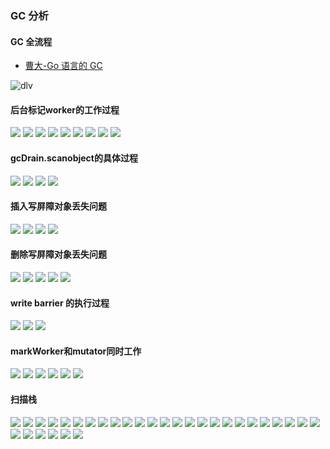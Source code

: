 <link rel="stylesheet" href="../images/ideal-image-slider.css">
<link rel="stylesheet" href="../images/ideal-default-theme.css">
<script src="../images/ideal-image-slider.js"></script>
<script src="../images/ideal-iis-bullet-nav.js"></script>

### GC 分析

#### GC 全流程
* [曹大-Go 语言的 GC](https://time.geekbang.org/column/article/484271)

![dlv](../images/gc-alltime.jpg)

#### 后台标记worker的工作过程

<div class="IdealImageSlider">
    <img src="../images/gc-mark/1649752192-1.jpg" />
    <img src="../images/gc-mark/1649752193-2.jpg" />
    <img src="../images/gc-mark/1649752193-3.jpg" />
    <img src="../images/gc-mark/1649752193-4.jpg" />
    <img src="../images/gc-mark/1649752194-5.jpg" />
    <img src="../images/gc-mark/1649752194-6.jpg" />
    <img src="../images/gc-mark/1649752194-7.jpg" />
    <img src="../images/gc-mark/1649752195-8.jpg" />
    <img src="../images/gc-mark/1649752195-9.jpg" />
</div>

#### gcDrain.scanobject的具体过程

<div class="IdealImageSlider">
    <img src="../images/gc-scanobject/1649753414-1.jpg" />
    <img src="../images/gc-scanobject/1649753414-2.jpg" />
    <img src="../images/gc-scanobject/1649753415-3.jpg" />
    <img src="../images/gc-scanobject/1649753415-4.jpg" />
</div>

#### 插入写屏障对象丢失问题

<div class="IdealImageSlider">
    <img src="../images/insert-barrier/1649748070-1.jpg" />
    <img src="../images/insert-barrier/1649748071-2.jpg" />
    <img src="../images/insert-barrier/1649748071-3.jpg" />
    <img src="../images/insert-barrier/1649748072-4.jpg" />
</div>

#### 删除写屏障对象丢失问题

<div class="IdealImageSlider">
    <img src="../images/delete-barrier/1649748868-1.jpg" />
    <img src="../images/delete-barrier/1649748869-2.jpg" />
    <img src="../images/delete-barrier/1649748869-3.jpg" />
    <img src="../images/delete-barrier/1649748870-4.jpg" />
    <img src="../images/delete-barrier/1649748870-5.jpg" />
</div>

#### write barrier 的执行过程

<div class="IdealImageSlider">
    <img src="../images/write-barrier/1649746680-1.jpg" />
    <img src="../images/write-barrier/1649746681-2.jpg" />
    <img src="../images/write-barrier/1649746681-3.jpg" />
</div>

#### markWorker和mutator同时工作

<div class="IdealImageSlider">
    <img src="../images/gc-mark-mutator/1649754644-1.jpg" />
    <img src="../images/gc-mark-mutator/1649754644-2.jpg" />
    <img src="../images/gc-mark-mutator/1649754644-3.jpg" />
    <img src="../images/gc-mark-mutator/1649754645-4.jpg" />
    <img src="../images/gc-mark-mutator/1649754645-5.jpg" />
    <img src="../images/gc-mark-mutator/1649754646-6.jpg" />
</div>

#### 扫描栈

<div class="IdealImageSlider">
    <img src="../images/Go_GC/Go_GC_page-0001.jpg" />
    <img src="../images/Go_GC/Go_GC_page-0002.jpg" />
    <img src="../images/Go_GC/Go_GC_page-0003.jpg" />
    <img src="../images/Go_GC/Go_GC_page-0004.jpg" />
    <img src="../images/Go_GC/Go_GC_page-0005.jpg" />
    <img src="../images/Go_GC/Go_GC_page-0006.jpg" />
    <img src="../images/Go_GC/Go_GC_page-0007.jpg" />
    <img src="../images/Go_GC/Go_GC_page-0008.jpg" />
    <img src="../images/Go_GC/Go_GC_page-0009.jpg" />
    <img src="../images/Go_GC/Go_GC_page-0010.jpg" />
    <img src="../images/Go_GC/Go_GC_page-0011.jpg" />
    <img src="../images/Go_GC/Go_GC_page-0012.jpg" />
    <img src="../images/Go_GC/Go_GC_page-0013.jpg" />
    <img src="../images/Go_GC/Go_GC_page-0014.jpg" />
    <img src="../images/Go_GC/Go_GC_page-0015.jpg" />
    <img src="../images/Go_GC/Go_GC_page-0016.jpg" />
    <img src="../images/Go_GC/Go_GC_page-0017.jpg" />
    <img src="../images/Go_GC/Go_GC_page-0018.jpg" />
    <img src="../images/Go_GC/Go_GC_page-0019.jpg" />
    <img src="../images/Go_GC/Go_GC_page-0020.jpg" />
    <img src="../images/Go_GC/Go_GC_page-0021.jpg" />
    <img src="../images/Go_GC/Go_GC_page-0022.jpg" />
    <img src="../images/Go_GC/Go_GC_page-0023.jpg" />
    <img src="../images/Go_GC/Go_GC_page-0024.jpg" />
    <img src="../images/Go_GC/Go_GC_page-0025.jpg" />
    <img src="../images/Go_GC/Go_GC_page-0026.jpg" />
    <img src="../images/Go_GC/Go_GC_page-0027.jpg" />
    <img src="../images/Go_GC/Go_GC_page-0028.jpg" />
    <img src="../images/Go_GC/Go_GC_page-0029.jpg" />
    <img src="../images/Go_GC/Go_GC_page-0030.jpg" />
    <img src="../images/Go_GC/Go_GC_page-0031.jpg" />
</div>